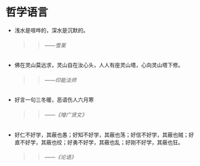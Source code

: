 # 哲学语言
* 浅水是喧哗的，深水是沉默的。
  >>###### ——雪莱
* 佛在灵山莫远求，灵山自在汝心头，人人有座灵山塔，心向灵山塔下修。
  >>###### ——印能法师
* 好言一句三冬暖，恶语伤人六月寒
  >>###### ——《增广贤文》
* 好仁不好学，其蔽也愚；好知不好学，其蔽也荡；好信不好学，其蔽也贼；好直不好学，其蔽也绞；好勇不好学，其蔽也乱；好刚不好学，其蔽也狂。
  >>###### ——《论语》